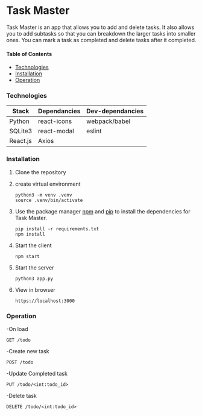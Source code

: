 # Task Master

Task Master is an app that allows you to add and delete tasks.  It also allows you to add subtasks so that you can breakdown the larger tasks into smaller ones.  You can mark a task as completed and delete tasks after it completed.

#### Table of Contents
  - [Technologies](#Technologies)
  - [Installation](#Installation)
  - [Operation](#Operation)

### Technologies

| Stack      | Dependancies   | Dev-dependancies |
| ---------- | -------------- | ---------------- |
| Python     | react-icons     | webpack/babel    |
| SQLite3    | react-modal    | eslint    | 
| React.js   | Axios          |

### Installation

1. Clone the repository

2. create virtual environment
   
   ```
   python3 -m venv .venv
   source .venv/bin/activate
   ```

2. Use the package manager [npm](https://docs.npmjs.com/) and [pip](https://pip.pypa.io/en/stable/) to install the dependencies for Task Master.

   ```
   pip install -r requirements.txt
   npm install
   ```

3. Start the client

   ```
   npm start
   ```

4. Start the server

   ```
   python3 app.py
   ```

5. View in browser 

    `https://localhost:3000`

### Operation

-On load

`GET /todo`

-Create new task

`POST /todo`

-Update Completed task

`PUT /todo/<int:todo_id>`

-Delete task

`DELETE /todo/<int:todo_id>`

